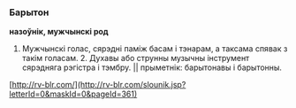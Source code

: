### Барытон
**назоўнік, мужчынскі род**

1. Мужчынскі голас, сярэдні паміж басам і тэнарам, а таксама спявак з такім голасам. 2. Духавы або струнны музычны інструмент сярэдняга рэгістра і тэмбру. || прыметнік: барытонавы і барытонны.

<a rel="author">[http://rv-blr.com/](http://rv-blr.com/slounik.jsp?letterId=0&maskId=0&pageId=361)</a>
